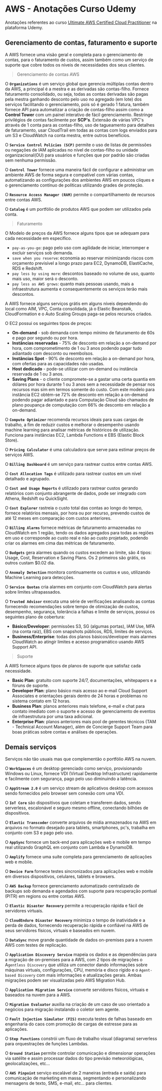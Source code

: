 # AWS - Anotações Curso Udemy

Anotações referentes ao curso [Ultimate AWS Certified Cloud Practitioner](https://www.udemy.com/share/103a093@qP42hME1G1UUc8yWpjZ5Y-ClltzgbSLLCtxkCYFIguDx8A6K8ydl8WaA_ZRyD7B2/) na plataforma Udemy.

## Gerenciamento de contas, faturamento e suporte

A AWS fornece uma visão geral e completa para o gerenciamento de contas, para o faturamento de custos, assim também como um serviço de suporte que cobre todos os níveis de necessidades dos seus clientes.

> Gerenciamento de contas AWS

O **`Organizations`** é um serviço global que gerencia múltiplas contas dentro da AWS, a principal é a mestra e as derivadas são contas-filho. Fornece faturamento consolidado, ou seja, todas as contas derivadas são pagas pela mestra ganhando desconto pelo uso no agregado (em lote) dos serviços facilitando o gerenciamento, pois só é gerado 1 fatura, também fornece API para automatizar a criação de contas-filho assim como a **Control Tower** com um painel interativo de fácil gerenciamento. Restringe privilégios de contas facilmente por **SCP's**. Extensão de várias VPC's através de 1 conta para as contas-filho, uso de tagueamento para detalhes de faturamento, usar CloudTrail em todas as contas com logs enviados para um S3 e CloudWatch na conta mestra, entre outros benefícios.

O **`Service Control Policies (SCP)`** permite o uso de listas de permissões ou negações de IAM aplicadas no nível de contas-filho ou unidade organizacional(OU) para usuários e funções que por padrão são criadas sem nenhuma permissão.

O **`Control Tower`** fornece uma maneira fácil de configurar e administrar um ambiente AWS de forma segura e compatível com várias contas, automatizando as configurações dos ambientes AWS em poucos cliques e o gerenciamento contínuo de políticas utilizando grades de proteção.

O **`Resource Access Manager (RAM)`** permite o compartilhamento de recursos entre contas AWS.

O **`Catalog`** é um portfólio de produtos AWS que podem ser utilizados pela conta.

> Faturamento

O Modelo de preços da AWS fornece alguns tipos que se adequam para cada necessidade em específico. 

- `pay-as-you-go`: pago pelo uso com agilidade de iniciar, interromper e excluir serviços sob demanda.
- `save when you reserve`: economia ao reservar minimizando riscos com orçamento previsível a longo prazo para EC2, DynamoDB, ElastiCache, RDS e Redshift.
- `pay less by using more`: descontos baseado no volume de uso, quanto mais uso, maior será o desconto.
- `pay less as AWS grows`: quanto mais pessoas usando, mais a infraestrutura aumenta e consequentemente os serviços terão mais descontos.

A AWS fornece alguns serviços grátis em alguns níveis dependendo do local como AIM, VPC, Conta consolidada, já o Elastic Beanstalk, CloudFormation e o Auto Scaling Groups paga-se pelos recursos criados.

O EC2 possui os seguintes tipos de preços: 

- **On-demand** - sob demanda com tempo mínimo de faturamento de 60s e pago por segundo ou por hora. 
- **Instâncias reservadas** - 75% de desconto em relação a on-demand por hora, com comprometimento de 1 ou 3 anos podendo pagar tudo adiantado com desconto ou reembolsos. 
- **Instâncias Spot** - 90% de desconto em relação a on-demand por hora, com ofertas para as capacidades não usadas.
- **Host dedicado** - pode-se utilizar com on-demand ou instância reservada de 1 ou 3 anos.
- **Saving Plans** - o cliente compromete-se a gastar uma certa quantia em dólares por hora durante 1 ou 3 anos sem a necessidade de pensar nos recursos mas sim em termos somente do custo. Com este modelo para instância EC2 obtém-se 72% de desconto em relação a on-demand podendo pagar adiantado e para Computação Cloud são chamados de plano poupança de computação com 66% de desconto em relação a on-demand.

O **`Compute Optimizer`** recomenda recursos ideais para suas cargas de trabalho, a fim de reduzir custos e melhorar o desempenho usando machine learning para analisar métricas de históricos de utilização. Funciona para instâncias EC2, Lambda Functions e EBS (Elastic Block Store). 

O **`Pricing Calculator`** é uma calculadora que serve para estimar preços de serviços AWS.

O **`Billing Dashboard`** é um serviço para rastrear custos entre contas AWS.

O **`Cost Allocation Tags`** é utilizado para rastrear custos em um nível detalhado e agrupado.

O **`Cost and Usage Reports`** é utilizado para rastrear custos gerando relatórios com conjunto abrangente de dados, pode ser integrado com Athena, Redshift ou QuickSight.

O **`Cost Explorer`** rastreia o custo total das contas ao longo do tempo, fornece relatórios mensais, por hora ou por recurso, prevendo custos de até 12 meses em comparação com custos anteriores.

O **`Billing Alarms`** fornece métricas de faturamento armazenadas no CloudWatch em 1 região, tendo os dados agregados para todas as regiões em uso e corresponde ao custo real e não ao custo projetado, podendo criar os alarmes em cima das métricas de faturamento.

O **`Budgets`** gera alarmes quando os custos excedem ao limite, são 4 tipos: Usage, Cost, Reservation e Saving Plans. Os 2 primeiros são grátis, os outros custam $0.02 dia.

O **`Anomaly Detection`** monitora continuamente os custos e uso, utilizando Machine Learning para detecções.

O **`Service Quotas`** cria alarmes em conjunto com CloudWatch para alertas sobre limites ultrapassados.

O **`Trusted Advisor`** executa uma série de verificações analisando as contas fornecendo recomendações sobre tempo de otimização de custos, desempenho, segurança, tolerância a falhas e limite de serviços, possui os seguintes plano de cobertura:

- **Básico/Developer**: permissões S3, SG (algumas portas), IAM Use, MFA (na conta raíz), EBS com snapshots públicos, RDS, limites de serviços.
- **Business/Enterprise**: todas dos planos básicos/developer mais alarmes CloudWatch ao atingir limites e acesso programático usando AWS Support API.

> Suporte

A AWS fornece alguns tipos de planos de suporte que satisfaz cada necessidade.

- **Basic Plan**: gratuito com suporte 24/7, documentações, whitepapers e a fóruns de suporte.
- **Developer Plan**: plano básico mais acesso ao e-mail Cloud Support Associates e orientações gerais dentro de 24 horas e problemas no sistema contato em 12 horas.
- **Business Plan**: planos anteriores mais telefone, e-mail e chat para contato imediato com o suporte e acesso de gerenciamento de eventos de infraestrutura por uma taxa adicional.
- **Enterprise Plan**: planos anteriores mais pool de gerentes técnicos (TAM - Technical Account Manager), além de Concierge Support Team para boas práticas sobre contas e análises de operações.

## Demais serviços

Serviços não tão usuais mas que complementão o portfólio AWS na nuvem.

O **`WorkSpaces`**  é um desktop gerenciado como serviço, provisionando Windows ou Linux, fornece VDI (Virtual Desktop Infrastructure) rapidamente e facilmente com segurança, pago pelo uso diminuindo a latência.

O **`AppStream 2.0`** é um serviço stream de aplicativos desktop com acessos sendo fornecidos pelo browser sem conexão com uma VDI.

O **`IoT Core`** são dispositivos que coletam e transferem dados, sendo serverless, escalonável e seguro mesmo offline, conectando bilhões de dispositivos.

O **`Elastic Transcoder`** converte arquivos de mídia armazenados na AWS em arquivos no formato desejado para tablets, smartphones, pc's, trabalha em conjunto com S3 e pago pelo uso.

O **`AppSync`** fornece um back-end para aplicações web e mobile em tempo real utilizando GraphQL em conjunto com Lambda e DynamoDB.

O **`Amplify`** fornece uma suíte completa para gerenciamento de aplicações web e mobile.

O **`Device Farm`** fornece testes sincronizados para aplicações web e mobile em diversos dispositivos, celulares, tablets e browsers.

O **`AWS Backup`** fornece gerenciamento automatizado centralizado de backups sob demanda e agendados com suporte para recuperação pontual (PITR) em regions ou entre contas AWS.

O **`Elastic Disaster Recovery`** permite a recuperação rápida e fácil de servidores virtuais.

O **`CloudEndure Disaster Recovery`** minimiza o tempo de inatividade e a perda de dados, fornecendo recuperação rápida e confiável na AWS de seus servidores físicos, virtuais e baseados em nuvem.

O **`DataSync`** move grande quantidade de dados on-premises para a nuvem AWS com testes de replicação.

O **`Application Discovery Service`** mapeia os dados e as dependências para a migração de on-premises para a AWS, com 2 tipos de migrações o A`gentless Discovery` que utiliza um conector dando informações sobre máquinas virtuais, configurações, CPU, memória e disco rígido e o `Agent-based Dicovery` com mais informações e atualizações gerais. Ambas migrações podem ser visualizadas pelo AWS Migration Hub.

O **`Application Migration Service`** converte servidores físicos, virtuais e baseados na nuvem para a AWS.

O **`Migration Evaluator`** auxilia na criação de um caso de uso orientado a negócios para migração instalando o coletor sem agente.

O **`Fault Injection Simulator (FIS)`** executa testes de falhas baseado em engenharia do caos com promoção de cargas de estresse para as aplicações.

O **`Step Functions`** constrói um fluxo de trabalho visual (diagrama) serverless para orquestrações de funções Lambdas.

O **`Ground Station`** permite controlar comunicação e dimensionar operações via satélite e assim processar dados do tipo previsão meteorológicas, geolocalizações, etc...

O **`AWS Pinpoint`** serviço escalável de 2 maneiras (entrada e saída) para comunicação de marketing em massa, segmentando e personalizando mensagens de texto, SMS, e-mail, etc... para clientes.
